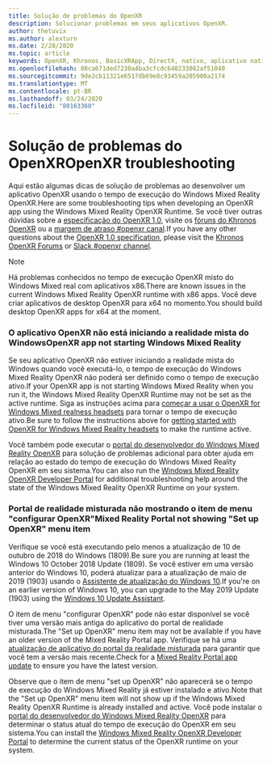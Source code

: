 ```yaml
---
title: Solução de problemas do OpenXR
description: Solucionar problemas em seus aplicativos OpenXR.
author: thetuvix
ms.author: alexturn
ms.date: 2/28/2020
ms.topic: article
keywords: OpenXR, Khronos, BasicXRApp, DirectX, nativo, aplicativo nativo, mecanismo personalizado, middleware, solução de problemas
ms.openlocfilehash: 08ca671ded7230a4ba3cfcdc640233082af51040
ms.sourcegitcommit: 9de2cb11321e6517db69e8c93459a205900a2174
ms.translationtype: MT
ms.contentlocale: pt-BR
ms.lasthandoff: 03/24/2020
ms.locfileid: "80163360"
---
```

# <a name="openxr-troubleshooting"></a><span data-ttu-id="61447-104">Solução de problemas do OpenXR</span><span class="sxs-lookup"><span data-stu-id="61447-104">OpenXR troubleshooting</span></span>

<span data-ttu-id="61447-105">Aqui estão algumas dicas de solução de problemas ao desenvolver um aplicativo OpenXR usando o tempo de execução do Windows Mixed Reality OpenXR.</span><span class="sxs-lookup"><span data-stu-id="61447-105">Here are some troubleshooting tips when developing an OpenXR app using the Windows Mixed Reality OpenXR Runtime.</span></span>  <span data-ttu-id="61447-106">Se você tiver outras dúvidas sobre a <a href="https://www.khronos.org/registry/OpenXR/specs/1.0/html/xrspec.html" target="_blank">especificação do OpenXR 1,0</a>, visite os <a href="https://community.khronos.org/c/openxr" target="_blank">fóruns do Khronos OpenXR</a> ou a <a href="https://khr.io/slack" target="_blank">margem de atraso #openxr canal</a>.</span><span class="sxs-lookup"><span data-stu-id="61447-106">If you have any other questions about the <a href="https://www.khronos.org/registry/OpenXR/specs/1.0/html/xrspec.html" target="_blank">OpenXR 1.0 specification</a>, please visit the <a href="https://community.khronos.org/c/openxr" target="_blank">Khronos OpenXR Forums</a> or <a href="https://khr.io/slack" target="_blank">Slack #openxr channel</a>.</span></span>

>[!NOTE]
><span data-ttu-id="61447-107">Há problemas conhecidos no tempo de execução OpenXR misto do Windows Mixed real com aplicativos x86.</span><span class="sxs-lookup"><span data-stu-id="61447-107">There are known issues in the current Windows Mixed Reality OpenXR runtime with x86 apps.</span></span>  <span data-ttu-id="61447-108">Você deve criar aplicativos de desktop OpenXR para x64 no momento.</span><span class="sxs-lookup"><span data-stu-id="61447-108">You should build desktop OpenXR apps for x64 at the moment.</span></span>

### <a name="openxr-app-not-starting-windows-mixed-reality"></a><span data-ttu-id="61447-109">O aplicativo OpenXR não está iniciando a realidade mista do Windows</span><span class="sxs-lookup"><span data-stu-id="61447-109">OpenXR app not starting Windows Mixed Reality</span></span>

<span data-ttu-id="61447-110">Se seu aplicativo OpenXR não estiver iniciando a realidade mista do Windows quando você executá-lo, o tempo de execução do Windows Mixed Reality OpenXR não poderá ser definido como o tempo de execução ativo.</span><span class="sxs-lookup"><span data-stu-id="61447-110">If your OpenXR app is not starting Windows Mixed Reality when you run it, the Windows Mixed Reality OpenXR Runtime may not be set as the active runtime.</span></span>  <span data-ttu-id="61447-111">Siga as instruções acima para [começar a usar o OpenXR for Windows Mixed realness headsets](openxr-getting-started.md#getting-started-with-openxr-for-windows-mixed-reality-headsets) para tornar o tempo de execução ativo.</span><span class="sxs-lookup"><span data-stu-id="61447-111">Be sure to follow the instructions above for [getting started with OpenXR for Windows Mixed Reality headsets](openxr-getting-started.md#getting-started-with-openxr-for-windows-mixed-reality-headsets) to make the runtime active.</span></span>

<span data-ttu-id="61447-112">Você também pode executar o [portal do desenvolvedor do Windows Mixed Reality OpenXR](openxr-getting-started.md#getting-the-windows-mixed-reality-openxr-developer-portal) para solução de problemas adicional para obter ajuda em relação ao estado do tempo de execução do Windows Mixed Reality OpenXR em seu sistema.</span><span class="sxs-lookup"><span data-stu-id="61447-112">You can also run the [Windows Mixed Reality OpenXR Developer Portal](openxr-getting-started.md#getting-the-windows-mixed-reality-openxr-developer-portal) for additional troubleshooting help around the state of the Windows Mixed Reality OpenXR Runtime on your system.</span></span>

### <a name="mixed-reality-portal-not-showing-set-up-openxr-menu-item"></a><span data-ttu-id="61447-113">Portal de realidade misturada não mostrando o item de menu "configurar OpenXR"</span><span class="sxs-lookup"><span data-stu-id="61447-113">Mixed Reality Portal not showing "Set up OpenXR" menu item</span></span>

<span data-ttu-id="61447-114">Verifique se você está executando pelo menos a atualização de 10 de outubro de 2018 do Windows (1809).</span><span class="sxs-lookup"><span data-stu-id="61447-114">Be sure you are running at least the Windows 10 October 2018 Update (1809).</span></span>  <span data-ttu-id="61447-115">Se você estiver em uma versão anterior do Windows 10, poderá atualizar para a atualização de maio de 2019 (1903) usando o [Assistente de atualização do Windows 10](https://www.microsoft.com//software-download/windows10).</span><span class="sxs-lookup"><span data-stu-id="61447-115">If you're on an earlier version of Windows 10, you can upgrade to the May 2019 Update (1903) using the [Windows 10 Update Assistant](https://www.microsoft.com//software-download/windows10).</span></span>

<span data-ttu-id="61447-116">O item de menu "configurar OpenXR" pode não estar disponível se você tiver uma versão mais antiga do aplicativo do portal de realidade misturada.</span><span class="sxs-lookup"><span data-stu-id="61447-116">The "Set up OpenXR" menu item may not be available if you have an older version of the Mixed Reality Portal app.</span></span>  <span data-ttu-id="61447-117">Verifique se há uma [atualização de aplicativo do portal da realidade misturada](https://www.microsoft.com/p/mixed-reality-portal/9ng1h8b3zc7m) para garantir que você tem a versão mais recente.</span><span class="sxs-lookup"><span data-stu-id="61447-117">Check for a [Mixed Reality Portal app update](https://www.microsoft.com/p/mixed-reality-portal/9ng1h8b3zc7m) to ensure you have the latest version.</span></span>

<span data-ttu-id="61447-118">Observe que o item de menu "set up OpenXR" não aparecerá se o tempo de execução do Windows Mixed Reality já estiver instalado e ativo.</span><span class="sxs-lookup"><span data-stu-id="61447-118">Note that the "Set up OpenXR" menu item will not show up if the Windows Mixed Reality OpenXR Runtime is already installed and active.</span></span>  <span data-ttu-id="61447-119">Você pode instalar o [portal do desenvolvedor do Windows Mixed Reality OpenXR](openxr-getting-started.md#getting-the-windows-mixed-reality-openxr-developer-portal) para determinar o status atual do tempo de execução do OpenXR em seu sistema.</span><span class="sxs-lookup"><span data-stu-id="61447-119">You can install the [Windows Mixed Reality OpenXR Developer Portal](openxr-getting-started.md#getting-the-windows-mixed-reality-openxr-developer-portal) to determine the current status of the OpenXR runtime on your system.</span></span>